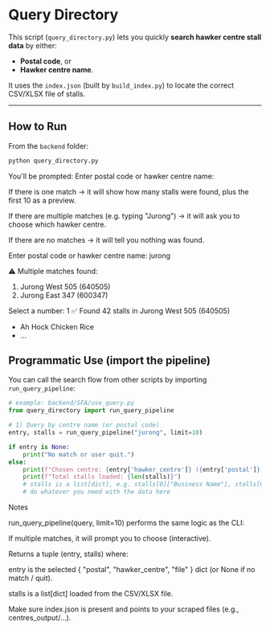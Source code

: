 # Query Directory

This script (`query_directory.py`) lets you quickly **search hawker centre stall data** by either:
- **Postal code**, or
- **Hawker centre name**.

It uses the `index.json` (built by `build_index.py`) to locate the correct CSV/XLSX file of stalls.

---

## How to Run
From the `backend` folder:
```bash
python query_directory.py
```
You'll be prompted: 
Enter postal code or hawker centre name:

If there is one match → it will show how many stalls were found, plus the first 10 as a preview.

If there are multiple matches (e.g. typing "Jurong") → it will ask you to choose which hawker centre.

If there are no matches → it will tell you nothing was found.


Enter postal code or hawker centre name: jurong

⚠️ Multiple matches found:
1. Jurong West 505 (640505)
2. Jurong East 347 (600347)

Select a number: 1
✅ Found 42 stalls in Jurong West 505 (640505)
- Ah Hock Chicken Rice
- ...

## Programmatic Use (import the pipeline)

You can call the search flow from other scripts by importing `run_query_pipeline`:

```python
# example: backend/SFA/use_query.py
from query_directory import run_query_pipeline

# 1) Query by centre name (or postal code)
entry, stalls = run_query_pipeline("jurong", limit=10)

if entry is None:
    print("No match or user quit.")
else:
    print(f"Chosen centre: {entry['hawker_centre']} ({entry['postal']})")
    print(f"Total stalls loaded: {len(stalls)}")
    # stalls is a list[dict], e.g. stalls[0]["Business Name"], stalls[0]["Licensee Name"], etc.
    # do whatever you need with the data here
```

Notes

run_query_pipeline(query, limit=10) performs the same logic as the CLI:

If multiple matches, it will prompt you to choose (interactive).

Returns a tuple (entry, stalls) where:

entry is the selected { "postal", "hawker_centre", "file" } dict (or None if no match / quit).

stalls is a list[dict] loaded from the CSV/XLSX file.

Make sure index.json is present and points to your scraped files (e.g., centres_output/...).

